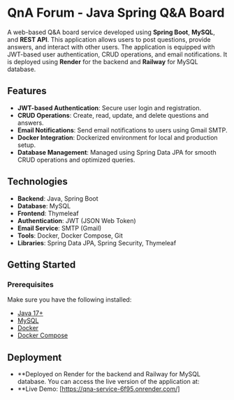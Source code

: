 # QnA Forum - Java Spring Q&A Board

A web-based Q&A board service developed using **Spring Boot**, **MySQL**, and **REST API**. This application allows users to post questions, provide answers, and interact with other users. The application is equipped with JWT-based user authentication, CRUD operations, and email notifications. It is deployed using **Render** for the backend and **Railway** for MySQL database.

## Features
- **JWT-based Authentication**: Secure user login and registration.
- **CRUD Operations**: Create, read, update, and delete questions and answers.
- **Email Notifications**: Send email notifications to users using Gmail SMTP.
- **Docker Integration**: Dockerized environment for local and production setup.
- **Database Management**: Managed using Spring Data JPA for smooth CRUD operations and optimized queries.

## Technologies
- **Backend**: Java, Spring Boot
- **Database**: MySQL
- **Frontend**: Thymeleaf
- **Authentication**: JWT (JSON Web Token)
- **Email Service**: SMTP (Gmail)
- **Tools**: Docker, Docker Compose, Git
- **Libraries**: Spring Data JPA, Spring Security, Thymeleaf

## Getting Started

### Prerequisites
Make sure you have the following installed:
- [Java 17+](https://adoptopenjdk.net/)
- [MySQL](https://www.mysql.com/)
- [Docker](https://www.docker.com/)
- [Docker Compose](https://docs.docker.com/compose/)

## Deployment
- **Deployed on Render for the backend and Railway for MySQL database. You can access the live version of the application at:
- **Live Demo: [https://qna-service-6f95.onrender.com/]
  
